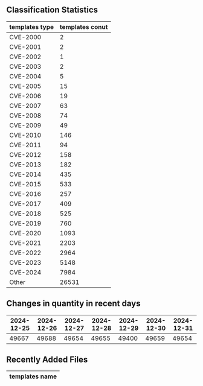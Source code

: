 ## Classification Statistics
| templates type | templates conut | 
| --- | --- |
| CVE-2000 | 2 |
| CVE-2001 | 2 |
| CVE-2002 | 1 |
| CVE-2003 | 2 |
| CVE-2004 | 5 |
| CVE-2005 | 15 |
| CVE-2006 | 19 |
| CVE-2007 | 63 |
| CVE-2008 | 74 |
| CVE-2009 | 49 |
| CVE-2010 | 146 |
| CVE-2011 | 94 |
| CVE-2012 | 158 |
| CVE-2013 | 182 |
| CVE-2014 | 435 |
| CVE-2015 | 533 |
| CVE-2016 | 257 |
| CVE-2017 | 409 |
| CVE-2018 | 525 |
| CVE-2019 | 760 |
| CVE-2020 | 1093 |
| CVE-2021 | 2203 |
| CVE-2022 | 2964 |
| CVE-2023 | 5148 |
| CVE-2024 | 7984 |
| Other | 26531 |
## Changes in quantity in recent days
|2024-12-25 | 2024-12-26 | 2024-12-27 | 2024-12-28 | 2024-12-29 | 2024-12-30 | 2024-12-31|
|--- | ------ | ------ | ------ | ------ | ------ | ---|
|49667 | 49688 | 49654 | 49655 | 49400 | 49659 | 49654|
## Recently Added Files
| templates name | 
| --- |
